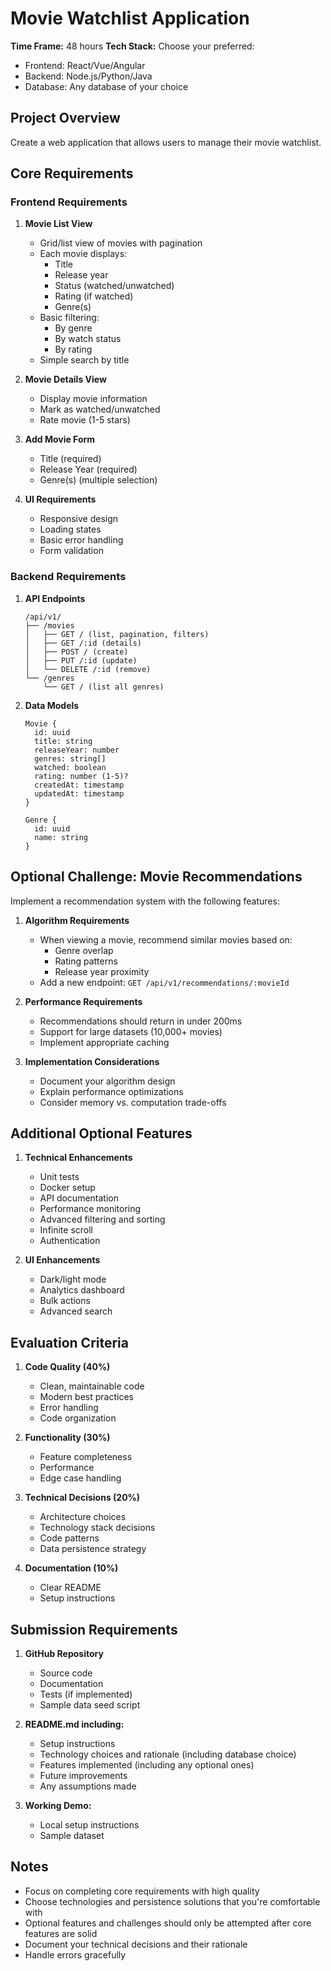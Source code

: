 # Movie Watchlist Application
**Time Frame:** 48 hours
**Tech Stack:** Choose your preferred:
- Frontend: React/Vue/Angular
- Backend: Node.js/Python/Java
- Database: Any database of your choice

## Project Overview
Create a web application that allows users to manage their movie watchlist.

## Core Requirements

### Frontend Requirements
1. **Movie List View**
   - Grid/list view of movies with pagination
   - Each movie displays:
     - Title
     - Release year
     - Status (watched/unwatched)
     - Rating (if watched)
     - Genre(s)
   - Basic filtering:
     - By genre
     - By watch status
     - By rating
   - Simple search by title

2. **Movie Details View**
   - Display movie information
   - Mark as watched/unwatched
   - Rate movie (1-5 stars)

3. **Add Movie Form**
   - Title (required)
   - Release Year (required)
   - Genre(s) (multiple selection)

4. **UI Requirements**
   - Responsive design
   - Loading states
   - Basic error handling
   - Form validation

### Backend Requirements
1. **API Endpoints**
   ```
   /api/v1/
   ├── /movies
   │   ├── GET / (list, pagination, filters)
   │   ├── GET /:id (details)
   │   ├── POST / (create)
   │   ├── PUT /:id (update)
   │   └── DELETE /:id (remove)
   └── /genres
       └── GET / (list all genres)
   ```

2. **Data Models**
   ```
   Movie {
     id: uuid
     title: string
     releaseYear: number
     genres: string[]
     watched: boolean
     rating: number (1-5)?
     createdAt: timestamp
     updatedAt: timestamp
   }

   Genre {
     id: uuid
     name: string
   }
   ```

## Optional Challenge: Movie Recommendations
Implement a recommendation system with the following features:

1. **Algorithm Requirements**
   - When viewing a movie, recommend similar movies based on:
     - Genre overlap
     - Rating patterns
     - Release year proximity
   - Add a new endpoint: `GET /api/v1/recommendations/:movieId`

2. **Performance Requirements**
   - Recommendations should return in under 200ms
   - Support for large datasets (10,000+ movies)
   - Implement appropriate caching

3. **Implementation Considerations**
   - Document your algorithm design
   - Explain performance optimizations
   - Consider memory vs. computation trade-offs

## Additional Optional Features
1. **Technical Enhancements**
   - Unit tests
   - Docker setup
   - API documentation
   - Performance monitoring
   - Advanced filtering and sorting
   - Infinite scroll
   - Authentication

2. **UI Enhancements**
   - Dark/light mode
   - Analytics dashboard
   - Bulk actions
   - Advanced search

## Evaluation Criteria
1. **Code Quality (40%)**
   - Clean, maintainable code
   - Modern best practices
   - Error handling
   - Code organization

2. **Functionality (30%)**
   - Feature completeness
   - Performance
   - Edge case handling

3. **Technical Decisions (20%)**
   - Architecture choices
   - Technology stack decisions
   - Code patterns
   - Data persistence strategy

4. **Documentation (10%)**
   - Clear README
   - Setup instructions

## Submission Requirements
1. **GitHub Repository**
   - Source code
   - Documentation
   - Tests (if implemented)
   - Sample data seed script

2. **README.md including:**
   - Setup instructions
   - Technology choices and rationale (including database choice)
   - Features implemented (including any optional ones)
   - Future improvements
   - Any assumptions made

3. **Working Demo:**
   - Local setup instructions
   - Sample dataset

## Notes
- Focus on completing core requirements with high quality
- Choose technologies and persistence solutions that you're comfortable with
- Optional features and challenges should only be attempted after core features are solid
- Document your technical decisions and their rationale
- Handle errors gracefully
